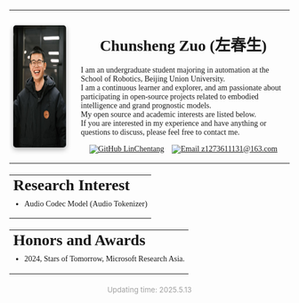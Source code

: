 <style>
  /* 尝试覆盖 Docsify 内容区域内表格的所有相关边框属性 */
  .markdown-section table,
  .markdown-section table tr,
  .markdown-section table td,
  .markdown-section table th,
  .markdown-section table thead, /* 针对表头 */
  .markdown-section table tbody, /* 针对表体 */
  .markdown-section table tfoot  /* 针对表尾 */
  {
    border-style: none !important;
    border-width: 0px !important;
    border-color: transparent !important; /* 尝试将边框颜色设为透明 */
    border-image-source: none !important; /* 移除边框图片 */
    border-collapse: collapse !important;
    box-shadow: none !important; /* 移除任何可能被看作边框的阴影 */
    outline-style: none !important; /* 移除轮廓 */
    background-image: none !important; /* 防止背景图模拟边框 */
  }

  .markdown-section table {
    border-spacing: 0 !important; /* 移除单元格间距，这有时看起来像双线边框 */
  }

  /* 移除所有 h1, h2, h3, h4, h5, h6 元素可能存在的默认或主题赋予的下边框 */
  .markdown-section h1,
  .markdown-section h2,
  .markdown-section h3,
  .markdown-section h4,
  .markdown-section h5,
  .markdown-section h6 {
    border-bottom-style: none !important;
    box-shadow: none !important; /* 以防用阴影模拟下划线 */
  }
</style>

<table style="border-style: none !important; border-collapse: collapse !important; width: 100%;">
  <tr>
    <td valign="middle" style="padding-right: 20px; border-style: none !important;">
      <a href="./">
        <img src="../images/ChunshengZuo休闲.jpg" alt="Chunsheng Zuo Profile Photo" width="320px" height="220px" style="box-shadow: 0px 4px 10px rgba(0, 0, 0, 0.3); border-radius: 5px; display: block;" />
      </a>
    </td>
    <td align="left" valign="middle" style="font-family:JetBrains Mono; font-size: 14px; border-style: none !important;">
      <h1 style="text-align: center; font-family:JetBrains Mono; border-bottom-style: none !important;">Chunsheng Zuo (左春生)</h1>
      <p style="margin-top: 10px; margin-bottom: 10px;">
        I am an undergraduate student majoring in automation at the School of Robotics, Beijing Union University.<br>
        I am a continuous learner and explorer, and am passionate about participating in open-source projects related to embodied intelligence and grand prognostic models.<br>
        My open source and academic interests are listed below.<br>
        If you are interested in my experience and have anything or questions to discuss, please feel free to contact me.
      </p>
      <p style="text-align: center;">
        <a href="https://github.com/LinChentang" target="_blank" rel="noopener noreferrer"><img src="https://img.shields.io/badge/GitHub-LinChentang-blue" alt="GitHub LinChentang" style="border:none !important;"></a>&nbsp; &nbsp;
        <a href="mailto:z1273611131@163.com"><img src="https://img.shields.io/badge/Email-z1273611131@163.com-red" alt="Email z1273611131@163.com" style="border:none !important;"></a>
      </p>
    </td>
  </tr>
</table>

<table style="border-style: none !important; border-collapse: collapse !important; width: 100%; margin-top: 20px;">
  <tr>
    <td align="left" valign="top" style="font-family:JetBrains Mono; font-size: 14px; border-style: none !important;">
      <h1 style="margin-top: 0; margin-bottom: 10px; font-family:JetBrains Mono; border-style: none !important;">Research Interest</h1>
      <ul style="list-style-type: disc; margin-left: 20px; padding-left: 0; margin-top:0;">
        <li>Audio Codec Model (Audio Tokenizer)</li>
      </ul>
    </td>
  </tr>
</table>

<table style="border-style: none !important; border-collapse: collapse !important; width: 100%; margin-top: 20px;">
  <tr>
    <td align="left" valign="top" style="font-family:JetBrains Mono; font-size: 14px; border-style: none !important;">
      <h1 style="margin-top: 0; margin-bottom: 10px; font-family:JetBrains Mono; border-style: none !important;">Honors and Awards</h1>
      <ul style="list-style-type: disc; margin-left: 20px; padding-left: 0; margin-top:0;">
        <li>2024, Stars of Tomorrow, Microsoft Research Asia.</li>
      </ul>
    </td>
  </tr>
</table>

<p style="text-align:center; font-size:small; color:#A0A0A0; margin-top: 20px;">
  Updating time: 2025.5.13
</p>